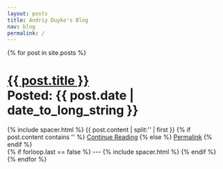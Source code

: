 ```yaml
---
layout: posts
title: Andriy Duyko's Blog
nav: blog
permalink: /
---
```


{% for post in site.posts %}
  <div class="project">
    <div class="desc">
      <h1>
        <a href="{{ post.url }}">{{ post.title }}</a>
        <div class="posted-on">Posted: {{ post.date | date_to_long_string }}</div>
      </h1>
      {% include spacer.html %}
      <!-- thanks to https://gist.github.com/mikeygee/2626538 -->
      {{ post.content | split:'<!--break-->' | first }}
      {% if post.content contains '<!--break-->' %}
        <a href="{{ post.url }}">Continue Reading</a>
      {% else %}
        <a href="{{ post.url }}">Permalink</a>
      {% endif %}
    </div>
  </div>
  {% if forloop.last == false %}
  ---
  {% include spacer.html %}
  {% endif %}
{% endfor %}
